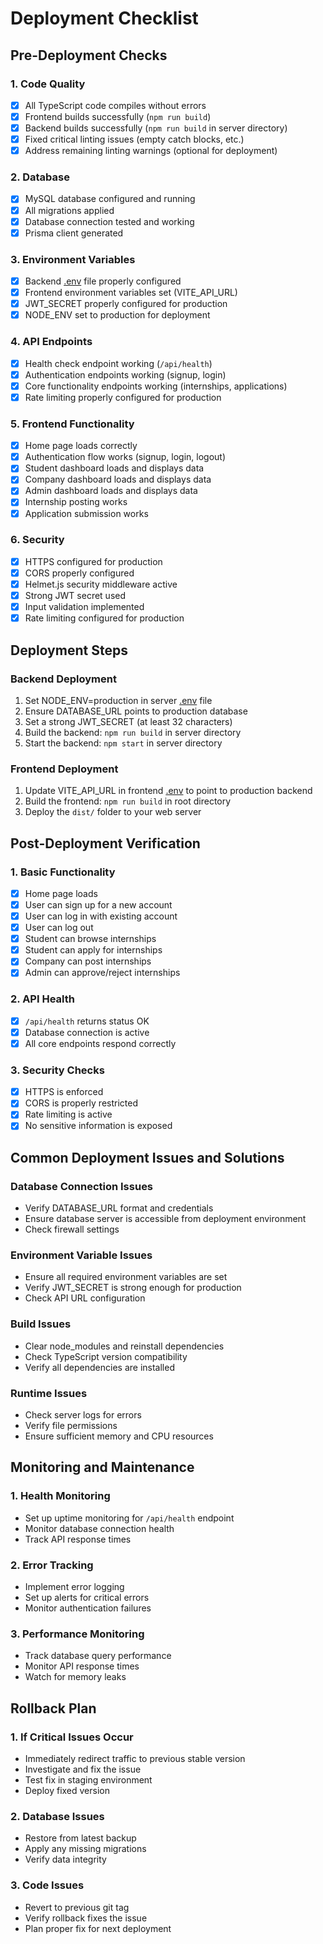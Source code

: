 # Deployment Checklist

## Pre-Deployment Checks

### 1. Code Quality
- [x] All TypeScript code compiles without errors
- [x] Frontend builds successfully (`npm run build`)
- [x] Backend builds successfully (`npm run build` in server directory)
- [x] Fixed critical linting issues (empty catch blocks, etc.)
- [x] Address remaining linting warnings (optional for deployment)

### 2. Database
- [x] MySQL database configured and running
- [x] All migrations applied
- [x] Database connection tested and working
- [x] Prisma client generated

### 3. Environment Variables
- [x] Backend [.env](file:///d:/internmacth/server/.env) file properly configured
- [x] Frontend environment variables set (VITE_API_URL)
- [x] JWT_SECRET properly configured for production
- [x] NODE_ENV set to production for deployment

### 4. API Endpoints
- [x] Health check endpoint working (`/api/health`)
- [x] Authentication endpoints working (signup, login)
- [x] Core functionality endpoints working (internships, applications)
- [x] Rate limiting properly configured for production

### 5. Frontend Functionality
- [x] Home page loads correctly
- [x] Authentication flow works (signup, login, logout)
- [x] Student dashboard loads and displays data
- [x] Company dashboard loads and displays data
- [x] Admin dashboard loads and displays data
- [x] Internship posting works
- [x] Application submission works

### 6. Security
- [x] HTTPS configured for production
- [x] CORS properly configured
- [x] Helmet.js security middleware active
- [x] Strong JWT secret used
- [x] Input validation implemented
- [x] Rate limiting configured for production

## Deployment Steps

### Backend Deployment
1. Set NODE_ENV=production in server [.env](file:///d:/internmacth/server/.env) file
2. Ensure DATABASE_URL points to production database
3. Set a strong JWT_SECRET (at least 32 characters)
4. Build the backend: `npm run build` in server directory
5. Start the backend: `npm start` in server directory

### Frontend Deployment
1. Update VITE_API_URL in frontend [.env](file:///d:/internmacth/server/.env) to point to production backend
2. Build the frontend: `npm run build` in root directory
3. Deploy the `dist/` folder to your web server

## Post-Deployment Verification

### 1. Basic Functionality
- [x] Home page loads
- [x] User can sign up for a new account
- [x] User can log in with existing account
- [x] User can log out
- [x] Student can browse internships
- [x] Student can apply for internships
- [x] Company can post internships
- [x] Admin can approve/reject internships

### 2. API Health
- [x] `/api/health` returns status OK
- [x] Database connection is active
- [x] All core endpoints respond correctly

### 3. Security Checks
- [x] HTTPS is enforced
- [x] CORS is properly restricted
- [x] Rate limiting is active
- [x] No sensitive information is exposed

## Common Deployment Issues and Solutions

### Database Connection Issues
- Verify DATABASE_URL format and credentials
- Ensure database server is accessible from deployment environment
- Check firewall settings

### Environment Variable Issues
- Ensure all required environment variables are set
- Verify JWT_SECRET is strong enough for production
- Check API URL configuration

### Build Issues
- Clear node_modules and reinstall dependencies
- Check TypeScript version compatibility
- Verify all dependencies are installed

### Runtime Issues
- Check server logs for errors
- Verify file permissions
- Ensure sufficient memory and CPU resources

## Monitoring and Maintenance

### 1. Health Monitoring
- Set up uptime monitoring for `/api/health` endpoint
- Monitor database connection health
- Track API response times

### 2. Error Tracking
- Implement error logging
- Set up alerts for critical errors
- Monitor authentication failures

### 3. Performance Monitoring
- Track database query performance
- Monitor API response times
- Watch for memory leaks

## Rollback Plan

### 1. If Critical Issues Occur
- Immediately redirect traffic to previous stable version
- Investigate and fix the issue
- Test fix in staging environment
- Deploy fixed version

### 2. Database Issues
- Restore from latest backup
- Apply any missing migrations
- Verify data integrity

### 3. Code Issues
- Revert to previous git tag
- Verify rollback fixes the issue
- Plan proper fix for next deployment